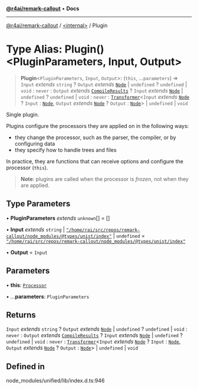 [**@r4ai/remark-callout**](../../README.md) • **Docs**

***

[@r4ai/remark-callout](../../globals.md) / [\<internal\>](../README.md) / Plugin

# Type Alias: Plugin()\<PluginParameters, Input, Output\>

> **Plugin**\<`PluginParameters`, `Input`, `Output`\>: (`this`, ...`parameters`) => `Input` *extends* `string` ? `Output` *extends* [`Node`](Node.md) \| `undefined` ? `undefined` \| `void` : `never` : `Output` *extends* [`CompileResults`](CompileResults.md) ? `Input` *extends* [`Node`](Node.md) \| `undefined` ? `undefined` \| `void` : `never` : [`Transformer`](Transformer.md)\<`Input` *extends* [`Node`](Node.md) ? `Input` : [`Node`](Node.md), `Output` *extends* [`Node`](Node.md) ? `Output` : [`Node`](Node.md)\> \| `undefined` \| `void`

Single plugin.

Plugins configure the processors they are applied on in the following
ways:

*   they change the processor, such as the parser, the compiler, or by
  configuring data
*   they specify how to handle trees and files

In practice, they are functions that can receive options and configure the
processor (`this`).

> **Note**: plugins are called when the processor is *frozen*, not when
> they are applied.

## Type Parameters

• **PluginParameters** *extends* `unknown`[] = []

• **Input** *extends* `string` \| [`"/home/rai/src/repos/remark-callout/node_modules/@types/unist/index"`](../namespaces/home_rai_src_repos_remark-callout_node_modules_@types_unist_index/README.md) \| `undefined` = [`"/home/rai/src/repos/remark-callout/node_modules/@types/unist/index"`](../namespaces/home_rai_src_repos_remark-callout_node_modules_@types_unist_index/README.md)

• **Output** = `Input`

## Parameters

• **this**: [`Processor`](../classes/Processor.md)

• ...**parameters**: `PluginParameters`

## Returns

`Input` *extends* `string` ? `Output` *extends* [`Node`](Node.md) \| `undefined` ? `undefined` \| `void` : `never` : `Output` *extends* [`CompileResults`](CompileResults.md) ? `Input` *extends* [`Node`](Node.md) \| `undefined` ? `undefined` \| `void` : `never` : [`Transformer`](Transformer.md)\<`Input` *extends* [`Node`](Node.md) ? `Input` : [`Node`](Node.md), `Output` *extends* [`Node`](Node.md) ? `Output` : [`Node`](Node.md)\> \| `undefined` \| `void`

## Defined in

node\_modules/unified/lib/index.d.ts:946
